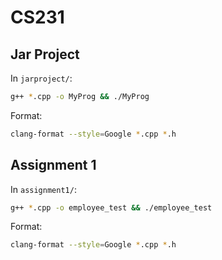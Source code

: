 # CS231

## Jar Project

In `jarproject/`:

```sh
g++ *.cpp -o MyProg && ./MyProg
```

Format:

```sh
clang-format --style=Google *.cpp *.h
```

## Assignment 1

In `assignment1/`:

```sh
g++ *.cpp -o employee_test && ./employee_test
```

Format:

```sh
clang-format --style=Google *.cpp *.h
```

